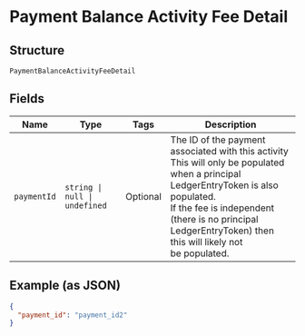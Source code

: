 <!-- Optimized: 2025-10-06 -->
<!-- RPM: 1.6.2.1.1.6.2.1_payment-balance-activity-fee-detail_20251006 -->
<!-- Session: E2E RPM DNA Application -->
<!-- AOM: RND (Reggie & Dro) -->
<!-- COI: TECHNOLOGY -->
<!-- RPM: HIGH -->
<!-- ACTION: BUILD -->

# Payment Balance Activity Fee Detail

## Structure

`PaymentBalanceActivityFeeDetail`

## Fields

| Name | Type | Tags | Description |
|  --- | --- | --- | --- |
| `paymentId` | `string \| null \| undefined` | Optional | The ID of the payment associated with this activity<br>This will only be populated when a principal LedgerEntryToken is also populated.<br>If the fee is independent (there is no principal LedgerEntryToken) then this will likely not<br>be populated. |

## Example (as JSON)

```json
{
  "payment_id": "payment_id2"
}
```
